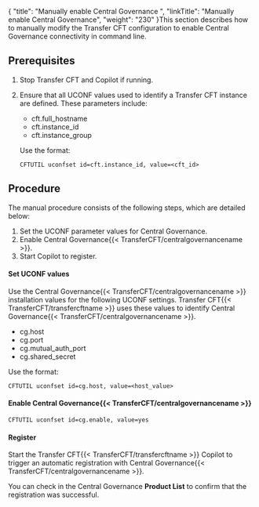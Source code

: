 {
    "title": "Manually enable Central Governance ",
    "linkTitle": "Manually enable Central Governance",
    "weight": "230"
}This section describes how to manually modify the Transfer CFT configuration to enable Central Governance connectivity in command line.

## Prerequisites

1. Stop Transfer CFT and Copilot if running.
1. Ensure that all UCONF values used to identify a Transfer CFT instance are defined. These parameters include:
    -   cft.full\_hostname
    -   cft.instance\_id
    -   cft.instance\_group

      
    Use the format:  
    ```
    CFTUTIL uconfset id=cft.instance_id, value=<cft_id>
    ```

## Procedure

The manual procedure consists of the following steps, which are detailed below:

1. Set the UCONF parameter values for Central Governance.
1. Enable Central Governance{{< TransferCFT/centralgovernancename >}}.
1. Start Copilot to register.

#### Set UCONF values

Use the Central Governance{{< TransferCFT/centralgovernancename  >}} installation values for the following UCONF settings. Transfer CFT{{< TransferCFT/transfercftname  >}} uses these values to identify Central Governance{{< TransferCFT/centralgovernancename  >}}.

- cg.host
- cg.port
- cg.mutual\_auth\_port
- cg.shared\_secret

Use the format:

```
CFTUTIL uconfset id=cg.host, value=<host_value>
```

#### Enable Central Governance{{< TransferCFT/centralgovernancename  >}}

```
CFTUTIL uconfset id=cg.enable, value=yes
```

#### Register

Start the Transfer CFT{{< TransferCFT/transfercftname  >}} Copilot to trigger an automatic registration with Central Governance{{< TransferCFT/centralgovernancename  >}}.

You can check in the Central Governance **Product List** to confirm that the registration was successful.
